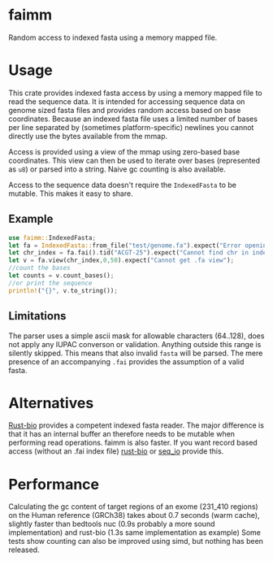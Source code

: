 # faimm
Random access to indexed fasta using a memory mapped file.

# Usage
This crate provides indexed fasta access by using a memory mapped file to read
the sequence data. It is intended for accessing sequence data on genome sized
fasta files and provides random access based on base coordinates. Because an
indexed fasta file uses a limited number of bases per line separated by
(sometimes platform-specific) newlines you cannot directly use the bytes
available from the mmap.

Access is provided using a view of the mmap using zero-based base coordinates.
This view can then be used to iterate over bases (represented as `u8`) or
parsed into a string. Naive gc counting is also available.

Access to the sequence data doesn't require the `IndexedFasta` to be mutable.
This makes it easy to share.

## Example
```rust
use faimm::IndexedFasta;
let fa = IndexedFasta::from_file("test/genome.fa").expect("Error opening fa");
let chr_index = fa.fai().tid("ACGT-25").expect("Cannot find chr in index");
let v = fa.view(chr_index,0,50).expect("Cannot get .fa view");
//count the bases
let counts = v.count_bases();
//or print the sequence
println!("{}", v.to_string());
```

## Limitations
The parser uses a simple ascii mask for allowable characters (64..128), does
not apply any IUPAC converson or validation. Anything outside this range is
silently skipped. This means that also invalid `fasta` will be parsed. The mere
presence of an accompanying `.fai` provides the assumption of a valid fasta.

# Alternatives
[Rust-bio](https://crates.io/crates/bio) provides a competent indexed fasta
reader. The major difference is that it has an internal buffer an therefore
needs to be mutable when performing read operations. faimm is also faster. If
you want record based access (without an .fai index file)
[rust-bio](https://crates.io/crates/bio) or
[seq_io](https://crates.io/crates/seq_io) provide this.

# Performance
Calculating the gc content of target regions of an exome (231_410 regions) on
the Human reference (GRCh38) takes about 0.7 seconds (warm cache), slightly
faster than bedtools nuc (0.9s probably a more sound implementation) and
rust-bio (1.3s same implementation as example) Some tests show counting can
also be improved using simd, but nothing has been released.


